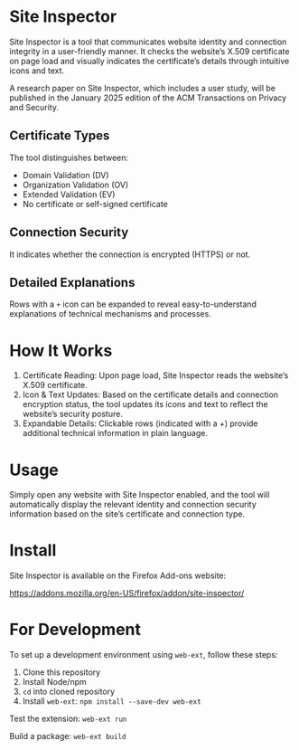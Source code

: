 # Site Inspector
Site Inspector is a tool that communicates website identity and connection integrity in a user-friendly manner. It checks the website’s X.509 certificate on page load and visually indicates the certificate’s details through intuitive icons and text.

A research paper on Site Inspector, which includes a user study, will be published in the January 2025 edition of the ACM Transactions on Privacy and Security. 

## Certificate Types
The tool distinguishes between:
- Domain Validation (DV)
- Organization Validation (OV)
- Extended Validation (EV)
- No certificate or self-signed certificate

## Connection Security
It indicates whether the connection is encrypted (HTTPS) or not.
	
## Detailed Explanations
Rows with a `+` icon can be expanded to reveal easy-to-understand explanations of technical mechanisms and processes.

# How It Works

1.	Certificate Reading:
Upon page load, Site Inspector reads the website’s X.509 certificate.
2.	Icon & Text Updates:
Based on the certificate details and connection encryption status, the tool updates its icons and text to reflect the website’s security posture.
3.	Expandable Details:
Clickable rows (indicated with a +) provide additional technical information in plain language.

# Usage

Simply open any website with Site Inspector enabled, and the tool will automatically display the relevant identity and connection security information based on the site’s certificate and connection type.

# Install
Site Inspector is available on the Firefox Add-ons website:

https://addons.mozilla.org/en-US/firefox/addon/site-inspector/

# For Development
To set up a development environment using `web-ext`, follow these steps:

1. Clone this repository
2. Install Node/npm
3. `cd` into cloned repository
4. Install `web-ext`: `npm install --save-dev web-ext`

Test the extension:
`web-ext run`

Build a package:
`web-ext build`
